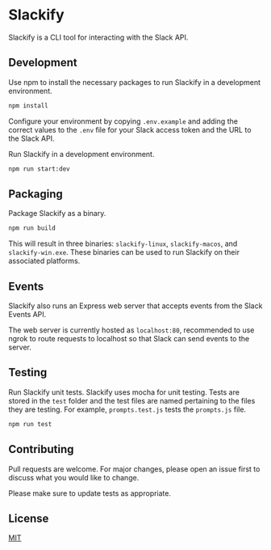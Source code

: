 # Slackify

Slackify is a CLI tool for interacting with the Slack API.

## Development

Use npm to install the necessary packages to run Slackify in a development environment.

```bash
npm install 
```

Configure your environment by copying `.env.example` and adding the correct values to the `.env` file for your
Slack access token and the URL to the Slack API.

Run Slackify in a development environment.

```bash 
npm run start:dev
```


## Packaging

Package Slackify as a binary. 

```bash
npm run build 
```

This will result in three binaries: `slackify-linux`, `slackify-macos`, and `slackify-win.exe`. These binaries can be 
used to run Slackify on their associated platforms. 

## Events

Slackify also runs an Express web server that accepts events from the Slack Events API. 

The web server is currently hosted as `localhost:80`, recommended to use ngrok to route requests 
to localhost so that Slack can send events to the server. 

## Testing

Run Slackify unit tests. Slackify uses mocha for unit testing. Tests are stored in the 
`test` folder and the test files are named pertaining to the files they are testing. 
For example, `prompts.test.js` tests the `prompts.js` file. 

```bash 
npm run test
```

## Contributing
Pull requests are welcome. For major changes, please open an issue first to discuss what you would like to change.

Please make sure to update tests as appropriate.

## License
[MIT](https://choosealicense.com/licenses/mit/)